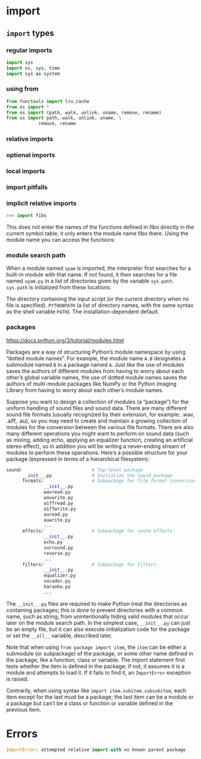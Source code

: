 # import

## `import` types

### regular imports
```python
import sys
import os, sys, time
import sys as system
```

### using from

```python
from functools import lru_cache
from os import *
from os import (path, walk, unlink, uname, remove, rename)
from os import path, walk, unlink, uname, \
            remove, rename
```

### relative imports

### optional imports

### local imports

### import pitfalls

### implicit relative imports

```python
>>> import fibo
```
This does not enter the names of the functions defined in fibo directly in the
current symbol table; it only enters the module name fibo there. Using the
module name you can access the functions:


### module search path

When a module named `spam` is imported, the interpreter first searches for a
built-in module with that name. If not found, it then searches for a file named
`spam.py` in a list of directories given by the variable `sys.path`. `sys.path` is
initialized from these locations:

The directory containing the input script (or the current directory when no file
is specified). `PYTHONPATH` (a list of directory names, with the same syntax as
the shell variable `PATH`). The installation-dependent default.


### packages
https://docs.python.org/3/tutorial/modules.html

Packages are a way of structuring Python’s module namespace by using “dotted
module names”. For example, the module name `A.B` designates a submodule named `B`
in a package named `A`. Just like the use of modules saves the authors of
different modules from having to worry about each other’s global variable names,
the use of dotted module names saves the authors of multi-module packages like
NumPy or the Python Imaging Library from having to worry about each other’s
module names.

Suppose you want to design a collection of modules (a “package”) for the uniform
handling of sound files and sound data. There are many different sound file
formats (usually recognized by their extension, for example: .wav, .aiff, .au),
so you may need to create and maintain a growing collection of modules for the
conversion between the various file formats. There are also many different
operations you might want to perform on sound data (such as mixing, adding echo,
applying an equalizer function, creating an artificial stereo effect), so in
addition you will be writing a never-ending stream of modules to perform these
operations. Here’s a possible structure for your package (expressed in terms of
a hierarchical filesystem):

```python
sound/                          # Top-level package
      __init__.py               # Initialize the sound package
      formats/                  # Subpackage for file format conversions
              __init__.py
              wavread.py
              wavwrite.py
              aiffread.py
              aiffwrite.py
              auread.py
              auwrite.py
              ...
      effects/                  # Subpackage for sound effects
              __init__.py
              echo.py
              surround.py
              reverse.py
              ...
      filters/                  # Subpackage for filters
              __init__.py
              equalizer.py
              vocoder.py
              karaoke.py
              ...
```

The `__init__.py` files are required to make Python treat the directories as
containing packages; this is done to prevent directories with a common name,
such as string, from unintentionally hiding valid modules that occur later on
the module search path. In the simplest case, `__init__.py` can just be an empty
file, but it can also execute initialization code for the package or set the
`__all__` variable, described later.

Note that when using `from package import item`, the `item` can be either a
submodule (or subpackage) of the package, or some other name defined in the
package, like a function, class or variable. The import statement first tests
whether the item is defined in the package; if not, it assumes it is a module
and attempts to load it. If it fails to find it, an `ImportError` exception is
raised.

Contrarily, when using syntax like `import item.subitem.subsubitem`, each item
except for the last must be a package; the last item can be a module or a
package but can’t be a class or function or variable defined in the previous
item.

# Errors

```python
ImportError: attempted relative import with no known parent package
```
